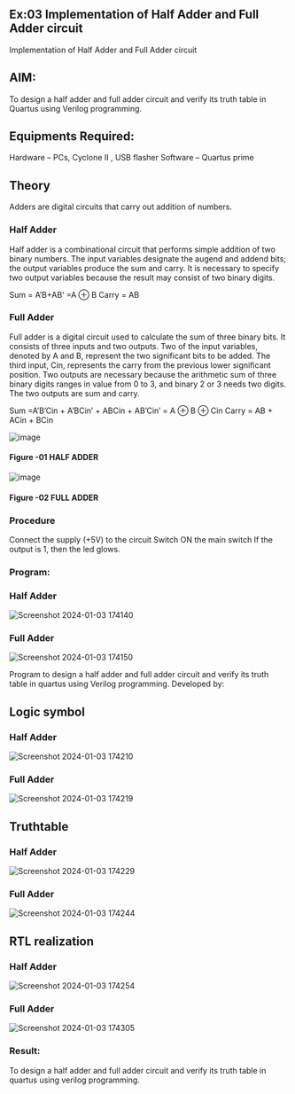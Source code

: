 ## Ex:03 Implementation of Half Adder and Full Adder circuit
Implementation of Half Adder and Full Adder circuit
## AIM:
To design a half adder and full adder circuit and verify its truth table in Quartus using Verilog programming.

## Equipments Required:
Hardware – PCs, Cyclone II , USB flasher
Software – Quartus prime
## Theory
Adders are digital circuits that carry out addition of numbers.

### Half Adder
Half adder is a combinational circuit that performs simple addition of two binary numbers. The input variables designate the augend and addend bits; the output variables produce the sum and carry. It is necessary to specify two output variables because the result may consist of two binary digits.

Sum = A’B+AB’ =A ⊕ B Carry = AB

### Full Adder
Full adder is a digital circuit used to calculate the sum of three binary bits. It consists of three inputs and two outputs. Two of the input variables, denoted by A and B, represent the two significant bits to be added. The third input, Cin, represents the carry from the previous lower significant position. Two outputs are necessary because the arithmetic sum of three binary digits ranges in value from 0 to 3, and binary 2 or 3 needs two digits. The two outputs are sum and carry.

Sum =A’B’Cin + A’BCin’ + ABCin + AB’Cin’ = A ⊕ B ⊕ Cin Carry = AB + ACin + BCin

 ![image](https://user-images.githubusercontent.com/36288975/163552156-a13e5a56-c638-4110-97d9-8896907c8d25.png)

#### Figure -01 HALF ADDER 


![image](https://user-images.githubusercontent.com/36288975/163552057-b3547877-6d07-45b4-b7e0-bcfebfad9e1d.png)

#### Figure -02 FULL ADDER 

### Procedure

Connect the supply (+5V) to the circuit
Switch ON the main switch
If the output is 1, then the led glows.
### Program:

### Half Adder
![Screenshot 2024-01-03 174140](https://github.com/yoganand12/Exp-02-Implementation-of-Half-Adder-and-Full-Adder-circuit/assets/155515519/73277007-b156-4b92-a7b9-7b6564074602)


### Full Adder
![Screenshot 2024-01-03 174150](https://github.com/yoganand12/Exp-02-Implementation-of-Half-Adder-and-Full-Adder-circuit/assets/155515519/9eaf028d-9df4-4dfc-9a25-fbaf7464de69)



Program to design a half adder and full adder circuit and verify its truth table in quartus using Verilog programming.
Developed by: 
## Logic symbol 

### Half Adder


![Screenshot 2024-01-03 174210](https://github.com/yoganand12/Exp-02-Implementation-of-Half-Adder-and-Full-Adder-circuit/assets/155515519/d5c09dd3-3c3e-4ae8-acbf-4dc57a3caa9a)

### Full Adder
![Screenshot 2024-01-03 174219](https://github.com/yoganand12/Exp-02-Implementation-of-Half-Adder-and-Full-Adder-circuit/assets/155515519/86a061e6-4bef-4289-92e4-1aa6dc6d4bd2)


## Truthtable

### Half Adder

![Screenshot 2024-01-03 174229](https://github.com/yoganand12/Exp-02-Implementation-of-Half-Adder-and-Full-Adder-circuit/assets/155515519/0ad0d84c-86e5-49f6-a59a-6d95afbdd38c)


### Full Adder

![Screenshot 2024-01-03 174244](https://github.com/yoganand12/Exp-02-Implementation-of-Half-Adder-and-Full-Adder-circuit/assets/155515519/12656811-5439-45a0-8728-0d0c26ea79ca)

## RTL realization

### Half Adder

![Screenshot 2024-01-03 174254](https://github.com/yoganand12/Exp-02-Implementation-of-Half-Adder-and-Full-Adder-circuit/assets/155515519/86783fee-22d6-4845-b4d6-cdc5373d2a28)


 ### Full Adder

 ![Screenshot 2024-01-03 174305](https://github.com/yoganand12/Exp-02-Implementation-of-Half-Adder-and-Full-Adder-circuit/assets/155515519/6b953b50-a854-4f75-8d92-a41e24e3aa2d)


### Result:

To design a half adder and full adder circuit and verify its truth table in quartus using verilog programming.
